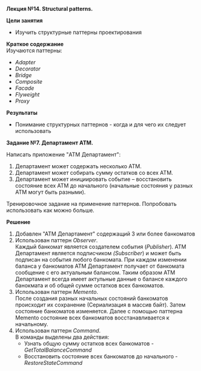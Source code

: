 **Лекция №14. Structural patterns.**

**Цели занятия**
- Изучить структурные паттерны проектирования

**Краткое содержание**<br>
Изучаются паттерны:
- _Adapter_
- _Decorator_
- _Bridge_
- _Composite_
- _Facade_
- _Flyweight_
- _Proxy_

**Результаты**
- Понимание структурных паттернов - когда и для чего их следует использовать

**Задание №7. Департамент ATM.**

Написать приложение "ATM Департамент":
1. Департамент может содержать несколько ATM.
2. Департамент может собирать сумму остатков со всех ATM.
3. Департамент может инициировать событие – восстановить состояние всех
ATM до начального (начальные состояния у разных ATM могут быть
разными).

Тренировочное задание на применение паттернов.
Попробовать использовать как можно больше.

**Решение**

1. Добавлен "АТМ Департамент" содержащий 3 или более банкоматов
2. Использован паттерн *Observer*.<br>
Каждый банкомат является создателем события (*Publisher*).
АТМ Департамент является подписчиком *(Subscriber*) и может быть подписан на события любого банкомата.
При каждом изменении баланса у банкоматов АТМ Департамент получает от банкомата сообщение
с его актуальным балансом. Таким образом АТМ Департамент всегда имеет актульные данные о балансе каждого банокмата
и об общей сумме остатков всех банкоматов.
3. Использован паттерн *Memento*.<br>
После создания разных начальных состояний банкоматов происходит их сохранение (Сериализация в массив байт).
Затем состояние банкоматов изменяется. Далее с помощью паттерна Memento состояние всех банкоматов восстанавливается
к начальному.
4. Использован паттерн *Command*.<br>
В команды выделены два действия:<br>
   - Узнать общую сумму остатков всех банкоматов - *GetTotalBalanceCommand*<br>
   - Восстановить состояние всех банкоматов до начального - *RestoreStateCommand*